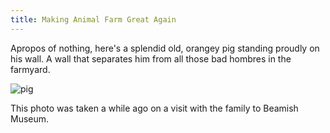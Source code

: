 ```yaml
---
title: Making Animal Farm Great Again
---
```


Apropos of nothing, here's a splendid old, orangey pig standing proudly on his wall. A wall that separates him from all
those bad hombres in the farmyard.

![pig](/assets/img/posts/making-animal-farm-great-again/mafga.jpg)

This photo was taken a while ago on a visit with the family to Beamish Museum.
